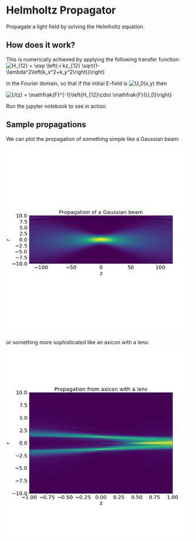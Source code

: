 Helmholtz Propagator
============
Propagate a light field by solving the Helmholtz equation. 


## How does it work?
This is numerically achieved by applying the following transfer function:
![H_{12} = \exp \left(-i kz_{12} \sqrt{1-\lambda^2\left(k_x^2+k_y^2\right)}\right)](https://render.githubusercontent.com/render/math?math=H_%7B12%7D%20%3D%20%5Cexp%20%5Cleft(-i%20kz_%7B12%7D%20%5Csqrt%7B1-%5Clambda%5E2%5Cleft(k_x%5E2%2Bk_y%5E2%5Cright)%7D%5Cright))

in the Fourier domain, so that if the initial E-field is ![U_0(x,y)](https://render.githubusercontent.com/render/math?math=U_0(x%2Cy)) then

![U(z) = \mathfrak{F}^{-1}\left\{H_{12}\cdot \mathfrak{F}\{U_0\}\right\}](https://render.githubusercontent.com/render/math?math=U(z)%20%3D%20%5Cmathfrak%7BF%7D%5E%7B-1%7D%5Cleft%5C%7BH_%7B12%7D%5Ccdot%20%5Cmathfrak%7BF%7D%5C%7BU_0%5C%7D%5Cright%5C%7D)

Run the jupyter notebook to see in action.

## Sample propagations

We can plot the propagation of something simple like a Gaussian beam:

![gaussian](figures/gaussian.PNG)

or something more sophisticated like an axicon with a lens:

![axilens](figures/lens.PNG)